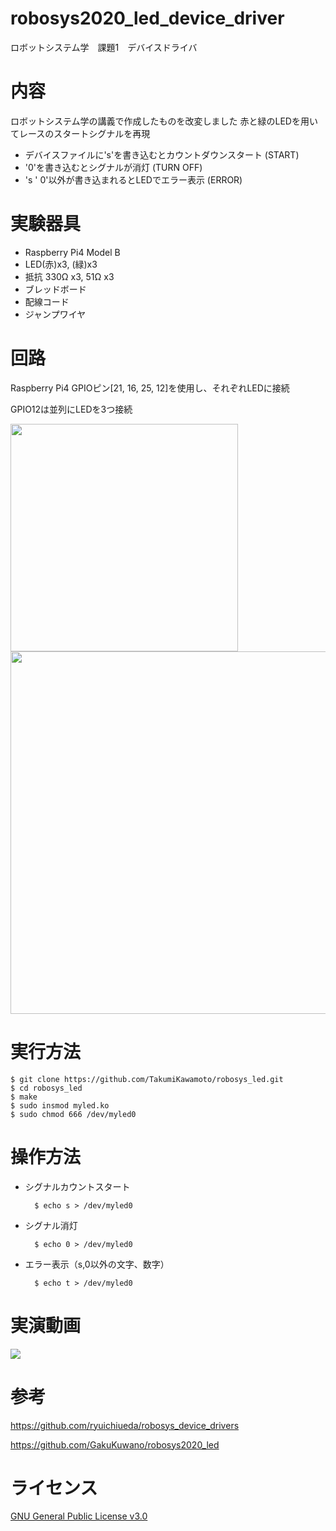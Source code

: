 # robosys2020_led_device_driver
ロボットシステム学　課題1　デバイスドライバ

# 内容

ロボットシステム学の講義で作成したものを改変しました
赤と緑のLEDを用いてレースのスタートシグナルを再現
- デバイスファイルに's'を書き込むとカウントダウンスタート (START)
- '0'を書き込むとシグナルが消灯 (TURN OFF)
- 's ' 0'以外が書き込まれるとLEDでエラー表示 (ERROR)

# 実験器具

- Raspberry Pi4 Model B
- LED(赤)x3, (緑)x3
- 抵抗 330Ω x3, 51Ω x3
- ブレッドボード
- 配線コード
- ジャンプワイヤ

# 回路

Raspberry Pi4 GPIOピン[21, 16, 25, 12]を使用し、それぞれLEDに接続

GPIO12は並列にLEDを3つ接続

<img src="https://github.com/TakumiKawamoto/robosys_led/blob/main/contents/Circuit_image.jpg" width="364px"><img src="https://github.com/TakumiKawamoto/robosys_led/blob/main/contents/image.jpg" width="580px">

# 実行方法

    $ git clone https://github.com/TakumiKawamoto/robosys_led.git
    $ cd robosys_led
    $ make
    $ sudo insmod myled.ko
    $ sudo chmod 666 /dev/myled0

# 操作方法

- シグナルカウントスタート

        $ echo s > /dev/myled0

- シグナル消灯

        $ echo 0 > /dev/myled0

- エラー表示（s,0以外の文字、数字）

        $ echo t > /dev/myled0

# 実演動画

[![](https://img.youtube.com/vi/kS7PiFLpQug/0.jpg)](https://www.youtube.com/watch?v=kS7PiFLpQug)

# 参考

https://github.com/ryuichiueda/robosys_device_drivers

https://github.com/GakuKuwano/robosys2020_led

# ライセンス

[GNU General Public License v3.0](https://github.com/TakumiKawamoto/robosys_led/blob/main/COPYING)
